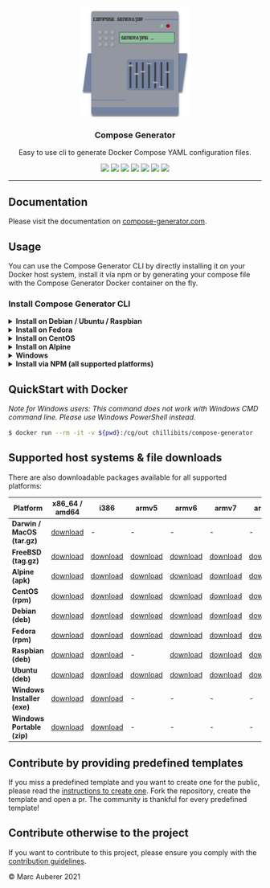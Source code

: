 <p align="center">
  <img alt="Compose Generator Logo" src="./docs/docs/static/avatar.png" height="220" />
  <h3 align="center">Compose Generator</h3>
  <p align="center">Easy to use cli to generate Docker Compose YAML configuration files.</p>
  <p align="center">
    <a target="_blank" href="https://github.com/compose-generator/compose-generator/releases/latest"><img src="https://img.shields.io/github/v/release/compose-generator/compose-generator?include_prereleases"></a>
    <a target="_blank" href="https://hub.docker.com/r/chillibits/compose-generator"><img src="https://img.shields.io/docker/pulls/chillibits/compose-generator"></a>
    <a target="_blank" href="./.github/workflows/ci.yml"><img src="https://github.com/compose-generator/compose-generator/workflows/Go%20CI/badge.svg"></a>
    <a target="_blank" href="./.github/workflows/codeql-analysis.yml"><img src="https://github.com/compose-generator/compose-generator/actions/workflows/codeql-analysis.yml/badge.svg"></a>
    <a target="_blank" href="https://goreportcard.com/report/github.com/compose-generator/compose-generator"><img src="https://goreportcard.com/badge/github.com/compose-generator/compose-generator"></a>
    <a target="_blank" href="https://makeapullrequest.com"><img src="https://img.shields.io/badge/PRs-welcome-brightgreen.svg"></a>
    <a target="_blank" href="./LICENSE.md"><img src="https://img.shields.io/github/license/compose-generator/compose-generator"></a>
  </p>
</p>

---

## Documentation
Please visit the documentation on [compose-generator.com](https://www.compose-generator.com).

## Usage
You can use the Compose Generator CLI by directly installing it on your Docker host system, install it via npm or by generating your compose file with the Compose Generator Docker container on the fly.

### Install Compose Generator CLI
<details><summary><b>Install on Debian / Ubuntu / Raspbian</b></summary>
<p>

### Install
```sh
$ sudo apt-get update
$ sudo apt-get install apt-transport-https ca-certificates curl \
    gnupg-agent software-properties-common lsb-release
$ curl -fsSL https://repo.chillibits.com/artifactory/debian/gpg | \
    sudo apt-key add -
$ sudo add-apt-repository "deb https://repo.chillibits.com/artifactory/debian \
    $(lsb_release -cs) main"
$ sudo sudo apt-get update
$ sudo apt-get install compose-generator
```
### Use
```sh
$ compose-generator
```

</p>
</details>

<details><summary><b>Install on Fedora</b></summary>
<p>

### Install
```sh
$ sudo dnf -y install dnf-plugins-core
$ sudo dnf config-manager --add-repo \
    https://repo.chillibits.com/artifactory/rpm/chillibits.repo
$ sudo dnf install compose-generator
```
### Use
```sh
$ compose-generator
```

</p>
</details>

<details><summary><b>Install on CentOS</b></summary>
<p>

### Install
```sh
$ sudo yum install -y yum-utils
$ sudo yum-config-manager --add-repo \
    https://repo.chillibits.com/artifactory/rpm/chillibits.repo
$ sudo yum install compose-generator
```
### Use
```sh
$ compose-generator
```

</p>
</details>

<details><summary><b>Install on Alpine</b></summary>
<p>

### Install
```sh
$ apk update
$ sh -c "echo 'https://repo.chillibits.com/artifactory/alpine/$(cat \
    /etc/os-release | grep VERSION_ID | cut -d "=" -f2 | cut -d "." \
    -f1,2)/main'" >> /etc/apk/repositories
$ wget -O /etc/apk/keys/alpine.rsa.pub \
    https://repo.chillibits.com/artifactory/alpine/alpine.rsa.pub
$ apk add compose-generator
```
If there occure any errors on the last step, please try the following instead
```sh
$ apk add compose-generator --allow-untrusted
```
### Use
```sh
$ compose-generator
```

</p>
</details>

<details><summary><b>Windows</b></summary>
<p>

### Install
Compose Generator gets distributed for Windows via the new Windows package manager called [winget](https://github.com/microsoft/winget-cli). In the future, winget will be available for download in the Microsoft Store. Currently, the easiest way to install winget is, to download it manually from GitHub. Visit the [installation instruction](https://github.com/microsoft/winget-cli#installing-the-client) from Microsoft. <br>
As soon as the Windows package manager is installed on your Windows machine, you can open powershell and execute this installation command: <br>
```sh
$ winget install ChilliBits.ComposeGenerator
```
After installing Compose Generator, you should restart your powershell instance to make it reload the available commands.
### Use
```sh
$ compose-generator
```
    
</p>
</details>

<details><summary><b>Install via NPM (all supported platforms)</b></summary>
<p>

### Install
If you haven't installed npm yet, please do so by following the [installation guide on nodejs.org](https://nodejs.org/en/download/).

Install Compose Generator by executing:
```sh
npm install -g @compose-generator/cli
```

### Update
If you have Compose Generator already installed via NPM, you have to upgrade it by using this command:
```sh
npm update -g @compose-generator/cli
```

### Use
```sh
compose-generator
```

</p>
</details>

## QuickStart with Docker
*Note for Windows users: This command does not work with Windows CMD command line. Please use Windows PowerShell instead.*

```sh
$ docker run --rm -it -v ${pwd}:/cg/out chillibits/compose-generator
```

## Supported host systems & file downloads
There are also downloadable packages available for all supported platforms:

| **Platform**                | **x86_64 / amd64**                                                                     | **i386**                                                                             | **armv5**                                                                              | **armv6**                                                                              | **armv7**                                                                              | **arm64**                                                                              |
|-----------------------------|----------------------------------------------------------------------------------------|--------------------------------------------------------------------------------------|----------------------------------------------------------------------------------------|----------------------------------------------------------------------------------------|----------------------------------------------------------------------------------------|----------------------------------------------------------------------------------------|
| **Darwin / MacOS (tar.gz)** | [download](../../releases/download/0.6.0/compose-generator_0.6.0_darwin_amd64.tar.gz)  | -                                                                                    | -                                                                                      | -                                                                                      | -                                                                                      | -                                                                                      |
| **FreeBSD (tag.gz)**        | [download](../../releases/download/0.6.0/compose-generator_0.6.0_freebsd_amd64.tar.gz) | [download](../../releases/download/0.6.0/compose-generator_0.6.0_freebsd_386.tar.gz) | [download](../../releases/download/0.6.0/compose-generator_0.6.0_freebsd_armv5.tar.gz) | [download](../../releases/download/0.6.0/compose-generator_0.6.0_freebsd_armv6.tar.gz) | [download](../../releases/download/0.6.0/compose-generator_0.6.0_freebsd_armv7.tar.gz) | [download](../../releases/download/0.6.0/compose-generator_0.6.0_freebsd_arm64.tar.gz) |
| **Alpine (apk)**            | [download](../../releases/download/0.6.0/compose-generator_0.6.0_linux_amd64.apk)      | [download](../../releases/download/0.6.0/compose-generator_0.6.0_linux_386.apk)      | [download](../../releases/download/0.6.0/compose-generator_0.6.0_linux_armv5.apk)      | [download](../../releases/download/0.6.0/compose-generator_0.6.0_linux_armv6.apk)      | [download](../../releases/download/0.6.0/compose-generator_0.6.0_linux_armv7.apk)      | [download](../../releases/download/0.6.0/compose-generator_0.6.0_linux_arm64.apk)      |
| **CentOS (rpm)**            | [download](../../releases/download/0.6.0/compose-generator_0.6.0_linux_amd64.rpm)      | [download](../../releases/download/0.6.0/compose-generator_0.6.0_linux_386.rpm)      | [download](../../releases/download/0.6.0/compose-generator_0.6.0_linux_armv5.rpm)      | [download](../../releases/download/0.6.0/compose-generator_0.6.0_linux_armv6.rpm)      | [download](../../releases/download/0.6.0/compose-generator_0.6.0_linux_armv7.rpm)      | [download](../../releases/download/0.6.0/compose-generator_0.6.0_linux_arm64.rpm)      |
| **Debian (deb)**            | [download](../../releases/download/0.6.0/compose-generator_0.6.0_linux_amd64.deb)      | [download](../../releases/download/0.6.0/compose-generator_0.6.0_linux_386.deb)      | [download](../../releases/download/0.6.0/compose-generator_0.6.0_linux_armv5.deb)      | [download](../../releases/download/0.6.0/compose-generator_0.6.0_linux_armv6.deb)      | [download](../../releases/download/0.6.0/compose-generator_0.6.0_linux_armv7.deb)      | [download](../../releases/download/0.6.0/compose-generator_0.6.0_linux_arm64.deb)      |
| **Fedora (rpm)**            | [download](../../releases/download/0.6.0/compose-generator_0.6.0_linux_amd64.rpm)      | [download](../../releases/download/0.6.0/compose-generator_0.6.0_linux_386.rpm)      | [download](../../releases/download/0.6.0/compose-generator_0.6.0_linux_armv5.rpm)      | [download](../../releases/download/0.6.0/compose-generator_0.6.0_linux_armv6.rpm)      | [download](../../releases/download/0.6.0/compose-generator_0.6.0_linux_armv7.rpm)      | [download](../../releases/download/0.6.0/compose-generator_0.6.0_linux_arm64.rpm)      |
| **Raspbian (deb)**          | [download](../../releases/download/0.6.0/compose-generator_0.6.0_linux_amd64.deb)      | [download](../../releases/download/0.6.0/compose-generator_0.6.0_linux_386.deb)      | -                                                                                      | [download](../../releases/download/0.6.0/compose-generator_0.6.0_linux_armv6.deb)      | [download](../../releases/download/0.6.0/compose-generator_0.6.0_linux_armv7.deb)      | [download](../../releases/download/0.6.0/compose-generator_0.6.0_linux_arm64.deb)      |
| **Ubuntu (deb)**            | [download](../../releases/download/0.6.0/compose-generator_0.6.0_linux_amd64.deb)      | [download](../../releases/download/0.6.0/compose-generator_0.6.0_linux_386.deb)      | [download](../../releases/download/0.6.0/compose-generator_0.6.0_linux_armv5.deb)      | [download](../../releases/download/0.6.0/compose-generator_0.6.0_linux_armv6.deb)      | [download](../../releases/download/0.6.0/compose-generator_0.6.0_linux_armv7.deb)      | [download](../../releases/download/0.6.0/compose-generator_0.6.0_linux_arm64.deb)      |
| **Windows Installer (exe)** | [download](../../releases/download/0.6.0/ComposeGenerator_0.6.0_x64_Setup.exe)         | [download](../../releases/download/0.6.0/ComposeGenerator_0.6.0_x86_Setup.exe)       | -                                                                                      | -                                                                                      | -                                                                                      | -                                                                                      |
| **Windows Portable (zip)**  | [download](../../releases/download/0.6.0/compose-generator_0.6.0_windows_amd64.zip)    | [download](../../releases/download/0.6.0/compose-generator_0.6.0_windows_386.zip)    | -                                                                                      | -                                                                                      | -                                                                                      | -                                                                                      |

## Contribute by providing predefined templates
If you miss a predefined template and you want to create one for the public, please read the [instructions to create one](./predefined-services/README.md). Fork the repository, create the template and open a pr.
The community is thankful for every predefined template!

## Contribute otherwise to the project
If you want to contribute to this project, please ensure you comply with the [contribution guidelines](CONTRIBUTING.md).

© Marc Auberer 2021